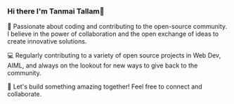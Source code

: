 ### Hi there I'm Tanmai Tallam👋

🌟 Passionate about coding and contributing to the open-source community. I believe in the power of collaboration and the open exchange of ideas to create innovative solutions.

💻 Regularly contributing to a variety of open source projects in Web Dev, AIML, and always on the lookout for new ways to give back to the community.

🚀 Let's build something amazing together! Feel free to connect and collaborate.

<!--
**tanmai-tallam/tanmai-tallam** is a ✨ _special_ ✨ repository because its `README.md` (this file) appears on your GitHub profile.

Here are some ideas to get you started:

- 🔭 I’m currently working on ...
- 🌱 I’m currently learning ...
- 👯 I’m looking to collaborate on ...
- 🤔 I’m looking for help with ...
- 💬 Ask me about ...
- 📫 How to reach me: ...
- 😄 Pronouns: ...
- ⚡ Fun fact: ...
-->
